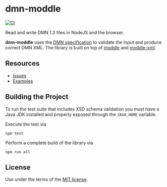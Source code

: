 # dmn-moddle

[![CI](https://github.com/bpmn-io/dmn-moddle/workflows/CI/badge.svg)](https://github.com/bpmn-io/dmn-moddle/actions?query=workflow%3ACI)

Read and write DMN 1.3 files in NodeJS and the browser.

__dmn-moddle__ uses the [DMN specification](http://www.omg.org/spec/DMN/1.1/) to validate the input and produce correct DMN XML. The library is built on top of [moddle](https://github.com/bpmn-io/moddle) and [moddle-xml](https://github.com/bpmn-io/moddle-xml).


## Resources

*   [Issues](https://github.com/bpmn-io/dmn-moddle/issues)
*   [Examples](https://github.com/bpmn-io/dmn-moddle/tree/master/test/spec/xml)


## Building the Project

To run the test suite that includes XSD schema validation you must have a Java JDK installed and properly exposed through the `JAVA_HOME` variable.

Execute the test via

```
npm test
```

Perform a complete build of the library via

```
npm run all
```


## License

Use under the terms of the [MIT license](http://opensource.org/licenses/MIT).

